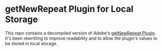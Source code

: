 # getNewRepeat Plugin for Local Storage

This repo contains a decompiled version of Adobe's [getNewRepeat Plugin](https://marketing.adobe.com/resources/help/en_US/sc/implement/getNewRepeat.html). It's been rewritting to improve readability and to allow the plugin's values to be stored in local storage.